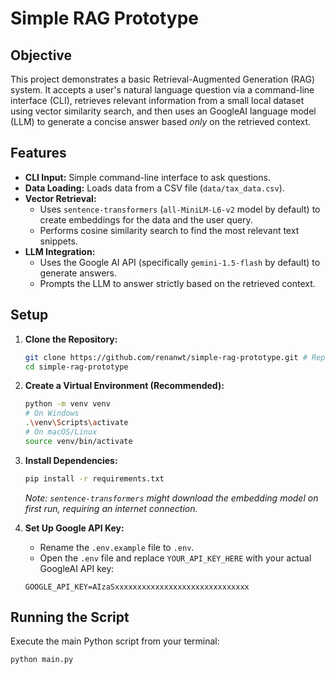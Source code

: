 # Simple RAG Prototype

## Objective

This project demonstrates a basic Retrieval-Augmented Generation (RAG) system. It accepts a user's natural language question via a command-line interface (CLI), retrieves relevant information from a small local dataset using vector similarity search, and then uses an GoogleAI language model (LLM) to generate a concise answer based *only* on the retrieved context.

## Features

*   **CLI Input:** Simple command-line interface to ask questions.
*   **Data Loading:** Loads data from a CSV file (`data/tax_data.csv`).
*   **Vector Retrieval:**
    *   Uses `sentence-transformers` (`all-MiniLM-L6-v2` model by default) to create embeddings for the data and the user query.
    *   Performs cosine similarity search to find the most relevant text snippets.
*   **LLM Integration:**
    *   Uses the Google AI API (specifically `gemini-1.5-flash` by default) to generate answers.
    *   Prompts the LLM to answer strictly based on the retrieved context.

## Setup

1.  **Clone the Repository:**
    ```bash
    git clone https://github.com/renanwt/simple-rag-prototype.git # Replace your_username
    cd simple-rag-prototype
    ```

2.  **Create a Virtual Environment (Recommended):**
    ```bash
    python -m venv venv
    # On Windows
    .\venv\Scripts\activate
    # On macOS/Linux
    source venv/bin/activate
    ```

3.  **Install Dependencies:**
    ```bash
    pip install -r requirements.txt
    ```
    *Note: `sentence-transformers` might download the embedding model on first run, requiring an internet connection.*

4.  **Set Up Google API Key:**
    *   Rename the `.env.example` file to `.env`.
    *   Open the `.env` file and replace `YOUR_API_KEY_HERE` with your actual GoogleAI API key:
      ```dotenv
      GOOGLE_API_KEY=AIzaSxxxxxxxxxxxxxxxxxxxxxxxxxxxxxx
      ```

## Running the Script

Execute the main Python script from your terminal:

```bash
python main.py